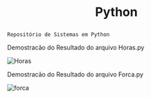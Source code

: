 # <p align=' center'>Python</p>
    Repositório de Sistemas em Python
    
   Demostracão do Resultado do arquivo Horas.py 
   
  ![Horas](https://user-images.githubusercontent.com/13538814/173231113-503b923c-2c52-46f0-ad56-111d31c527b0.png)

  
   Demostracão do Resultado do arquivo Forca.py 
  
  ![forca](https://user-images.githubusercontent.com/13538814/173231399-3ac9f297-9593-461c-a35e-99ede08ed83f.jpg)

